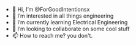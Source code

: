 - 👋 Hi, I’m @ForGoodIntentionsx
- 👀 I’m interested in all things engineering 
- 🌱 I’m currently learning Electrical Engineering
- 💞️ I’m looking to collaborate on some cool stuff
- 📫 How to reach me? you don't.

<!---
ForGoodIntentionsx/ForGoodIntentionsx is a ✨ special ✨ repository because its `README.md` (this file) appears on your GitHub profile.
You can click the Preview link to take a look at your changes.
--->

